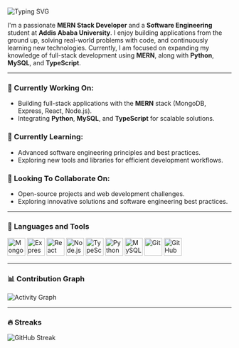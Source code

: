 # <p align="center">
  <img src="https://readme-typing-svg.herokuapp.com?font=Fira+Code&size=24&pause=1000&color=FF5733&width=435&lines=Hi+there!+I'm+Nahom+Zenebe.;MERN+Stack+Developer+%7C+Software+Engineer;Passionate+about+coding+and+learning." alt="Typing SVG" />
</p>



I'm a passionate **MERN Stack Developer** and a **Software Engineering** student at **Addis Ababa University**. I enjoy building applications from the ground up, solving real-world problems with code, and continuously learning new technologies. Currently, I am focused on expanding my knowledge of full-stack development using **MERN**, along with **Python**, **MySQL**, and **TypeScript**.

---

### 🚀 Currently Working On:
- Building full-stack applications with the **MERN** stack (MongoDB, Express, React, Node.js).
- Integrating **Python**, **MySQL**, and **TypeScript** for scalable solutions.

### 🌱 Currently Learning:
- Advanced software engineering principles and best practices.
- Exploring new tools and libraries for efficient development workflows.

### 🤝 Looking To Collaborate On:
- Open-source projects and web development challenges.
- Exploring innovative solutions and software engineering best practices.

---

### 🧠 Languages and Tools

<p align="left">
  <img src="https://cdn.jsdelivr.net/gh/devicons/devicon/icons/mongodb/mongodb-original.svg" alt="MongoDB" width="40" height="40"/>
  <img src="https://cdn.jsdelivr.net/gh/devicons/devicon/icons/express/express-original.svg" alt="Express" width="40" height="40"/>
  <img src="https://cdn.jsdelivr.net/gh/devicons/devicon/icons/react/react-original.svg" alt="React" width="40" height="40"/>
  <img src="https://cdn.jsdelivr.net/gh/devicons/devicon/icons/nodejs/nodejs-original.svg" alt="Node.js" width="40" height="40"/>
  <img src="https://cdn.jsdelivr.net/gh/devicons/devicon/icons/typescript/typescript-plain.svg" alt="TypeScript" width="40" height="40"/>
  <img src="https://cdn.jsdelivr.net/gh/devicons/devicon/icons/python/python-original.svg" alt="Python" width="40" height="40"/>
  <img src="https://cdn.jsdelivr.net/gh/devicons/devicon/icons/mysql/mysql-original.svg" alt="MySQL" width="40" height="40"/>
  <img src="https://cdn.jsdelivr.net/gh/devicons/devicon/icons/git/git-original.svg" alt="Git" width="40" height="40"/>
  <img src="https://cdn.jsdelivr.net/gh/devicons/devicon/icons/github/github-original.svg" alt="GitHub" width="40" height="40"/>
</p>

---

### 📊 Contribution Graph
![Activity Graph](https://github-readme-activity-graph.vercel.app/graph?username=nahom-zenebe&theme=github&hide_border=true&area=true)

---

### 🔥 Streaks
![GitHub Streak](https://streak-stats.demolab.com?user=nahom-zenebe&theme=radical&hide_border=true)

